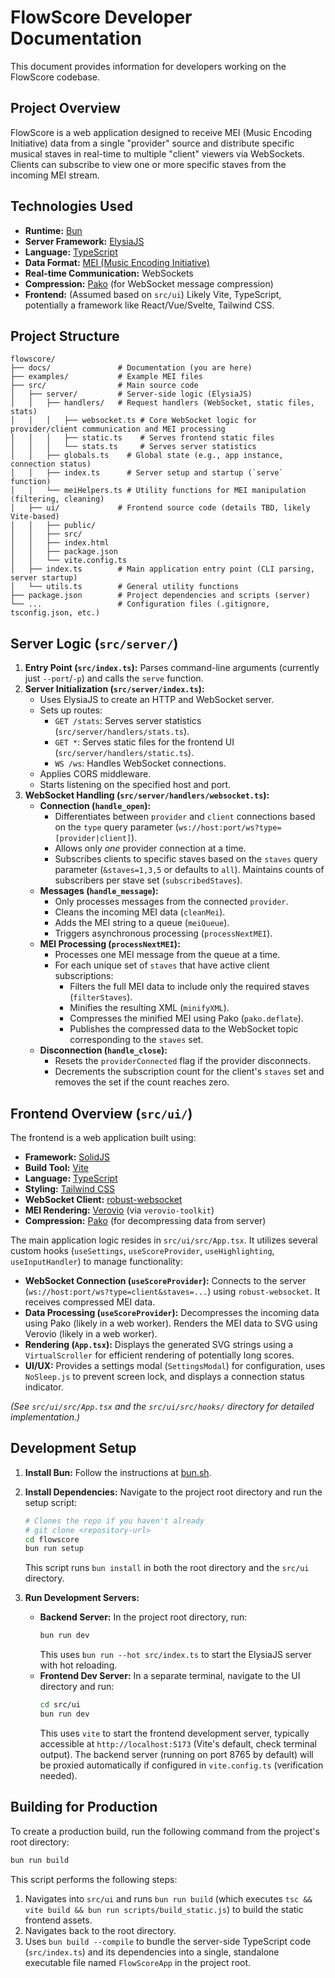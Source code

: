 # FlowScore Developer Documentation

This document provides information for developers working on the FlowScore codebase.

## Project Overview

FlowScore is a web application designed to receive MEI (Music Encoding Initiative) data from a single "provider" source and distribute specific musical staves in real-time to multiple "client" viewers via WebSockets. Clients can subscribe to view one or more specific staves from the incoming MEI stream.

## Technologies Used

- **Runtime:** [Bun](https://bun.sh/)
- **Server Framework:** [ElysiaJS](https://elysiajs.com/)
- **Language:** [TypeScript](https://www.typescriptlang.org/)
- **Data Format:** [MEI (Music Encoding Initiative)](https://music-encoding.org/)
- **Real-time Communication:** WebSockets
- **Compression:** [Pako](https://github.com/nodeca/pako) (for WebSocket message compression)
- **Frontend:** (Assumed based on `src/ui`) Likely Vite, TypeScript, potentially a framework like React/Vue/Svelte, Tailwind CSS.

## Project Structure

```
flowscore/
├── docs/               # Documentation (you are here)
├── examples/           # Example MEI files
├── src/                # Main source code
│   ├── server/         # Server-side logic (ElysiaJS)
│   │   ├── handlers/   # Request handlers (WebSocket, static files, stats)
│   │   │   ├── websocket.ts # Core WebSocket logic for provider/client communication and MEI processing
│   │   │   ├── static.ts    # Serves frontend static files
│   │   │   └── stats.ts     # Serves server statistics
│   │   ├── globals.ts    # Global state (e.g., app instance, connection status)
│   │   ├── index.ts      # Server setup and startup (`serve` function)
│   │   └── meiHelpers.ts # Utility functions for MEI manipulation (filtering, cleaning)
│   ├── ui/             # Frontend source code (details TBD, likely Vite-based)
│   │   ├── public/
│   │   ├── src/
│   │   ├── index.html
│   │   ├── package.json
│   │   └── vite.config.ts
│   ├── index.ts        # Main application entry point (CLI parsing, server startup)
│   └── utils.ts        # General utility functions
├── package.json        # Project dependencies and scripts (server)
└── ...                 # Configuration files (.gitignore, tsconfig.json, etc.)
```

## Server Logic (`src/server/`)

1.  **Entry Point (`src/index.ts`):** Parses command-line arguments (currently just `--port`/`-p`) and calls the `serve` function.
2.  **Server Initialization (`src/server/index.ts`):**
    *   Uses ElysiaJS to create an HTTP and WebSocket server.
    *   Sets up routes:
        *   `GET /stats`: Serves server statistics (`src/server/handlers/stats.ts`).
        *   `GET *`: Serves static files for the frontend UI (`src/server/handlers/static.ts`).
        *   `WS /ws`: Handles WebSocket connections.
    *   Applies CORS middleware.
    *   Starts listening on the specified host and port.
3.  **WebSocket Handling (`src/server/handlers/websocket.ts`):**
    *   **Connection (`handle_open`):**
        *   Differentiates between `provider` and `client` connections based on the `type` query parameter (`ws://host:port/ws?type=[provider|client]`).
        *   Allows only *one* provider connection at a time.
        *   Subscribes clients to specific staves based on the `staves` query parameter (`&staves=1,3,5` or defaults to `all`). Maintains counts of subscribers per stave set (`subscribedStaves`).
    *   **Messages (`handle_message`):**
        *   Only processes messages from the connected `provider`.
        *   Cleans the incoming MEI data (`cleanMei`).
        *   Adds the MEI string to a queue (`meiQueue`).
        *   Triggers asynchronous processing (`processNextMEI`).
    *   **MEI Processing (`processNextMEI`):**
        *   Processes one MEI message from the queue at a time.
        *   For each unique set of `staves` that have active client subscriptions:
            *   Filters the full MEI data to include only the required staves (`filterStaves`).
            *   Minifies the resulting XML (`minifyXML`).
            *   Compresses the minified MEI using Pako (`pako.deflate`).
            *   Publishes the compressed data to the WebSocket topic corresponding to the `staves` set.
    *   **Disconnection (`handle_close`):**
        *   Resets the `providerConnected` flag if the provider disconnects.
        *   Decrements the subscription count for the client's `staves` set and removes the set if the count reaches zero.

## Frontend Overview (`src/ui/`)

The frontend is a web application built using:
- **Framework:** [SolidJS](https://www.solidjs.com/)
- **Build Tool:** [Vite](https://vitejs.dev/)
- **Language:** [TypeScript](https://www.typescriptlang.org/)
- **Styling:** [Tailwind CSS](https://tailwindcss.com/)
- **WebSocket Client:** [robust-websocket](https://github.com/nathanboktae/robust-websocket)
- **MEI Rendering:** [Verovio](https://www.verovio.org/) (via `verovio-toolkit`)
- **Compression:** [Pako](https://github.com/nodeca/pako) (for decompressing data from server)

The main application logic resides in `src/ui/src/App.tsx`. It utilizes several custom hooks (`useSettings`, `useScoreProvider`, `useHighlighting`, `useInputHandler`) to manage functionality:
*   **WebSocket Connection (`useScoreProvider`):** Connects to the server (`ws://host:port/ws?type=client&staves=...`) using `robust-websocket`. It receives compressed MEI data.
*   **Data Processing (`useScoreProvider`):** Decompresses the incoming data using Pako (likely in a web worker). Renders the MEI data to SVG using Verovio (likely in a web worker).
*   **Rendering (`App.tsx`):** Displays the generated SVG strings using a `VirtualScroller` for efficient rendering of potentially long scores.
*   **UI/UX:** Provides a settings modal (`SettingsModal`) for configuration, uses `NoSleep.js` to prevent screen lock, and displays a connection status indicator.

*(See `src/ui/src/App.tsx` and the `src/ui/src/hooks/` directory for detailed implementation.)*

## Development Setup

1.  **Install Bun:** Follow the instructions at [bun.sh](https://bun.sh/).
2.  **Install Dependencies:** Navigate to the project root directory and run the setup script:
    ```bash
    # Clones the repo if you haven't already
    # git clone <repository-url>
    cd flowscore
    bun run setup
    ```
    This script runs `bun install` in both the root directory and the `src/ui` directory.

3.  **Run Development Servers:**
    *   **Backend Server:** In the project root directory, run:
        ```bash
        bun run dev
        ```
        This uses `bun run --hot src/index.ts` to start the ElysiaJS server with hot reloading.
    *   **Frontend Dev Server:** In a separate terminal, navigate to the UI directory and run:
        ```bash
        cd src/ui
        bun run dev
        ```
        This uses `vite` to start the frontend development server, typically accessible at `http://localhost:5173` (Vite's default, check terminal output). The backend server (running on port 8765 by default) will be proxied automatically if configured in `vite.config.ts` (verification needed).

## Building for Production

To create a production build, run the following command from the project's root directory:

```bash
bun run build
```

This script performs the following steps:
1.  Navigates into `src/ui` and runs `bun run build` (which executes `tsc && vite build && bun run scripts/build_static.js`) to build the static frontend assets.
2.  Navigates back to the root directory.
3.  Uses `bun build --compile` to bundle the server-side TypeScript code (`src/index.ts`) and its dependencies into a single, standalone executable file named `FlowScoreApp` in the project root.
